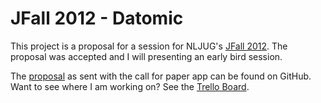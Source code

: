 JFall 2012 - Datomic
====================

This project is a proposal for a session for NLJUG's 
[JFall 2012][1]. The proposal was accepted and I will presenting an
early bird session.

The [proposal][2] as sent with the call for paper app can be found on
GitHub. Want to see where I am working on? See the [Trello Board][3].

[1]: http://www.nljug.org/jfall/ "JFall homepage"
[2]: https://github.com/dvberkel/jfall2012-datomic/blob/master/proposal.md "The proposal for this talk on GitHub"
[3]: https://trello.com/board/jfall-2012-datomic/4ff6d141731da3d517067900 "Trello board for the JFall 2012 Datomic Session Proposal."
